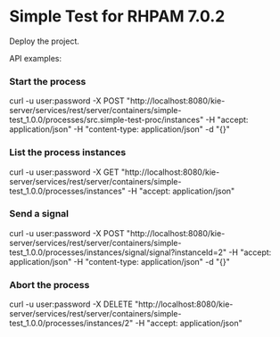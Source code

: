 Simple Test for RHPAM 7.0.2
===========================

Deploy the project.

API examples:

### Start the process

curl -u user:password -X POST "http://localhost:8080/kie-server/services/rest/server/containers/simple-test_1.0.0/processes/src.simple-test-proc/instances" -H "accept: application/json" -H "content-type: application/json" -d "{}"

### List the process instances

curl -u user:password -X GET "http://localhost:8080/kie-server/services/rest/server/containers/simple-test_1.0.0/processes/instances" -H "accept: application/json"

### Send a signal

curl -u user:password -X POST "http://localhost:8080/kie-server/services/rest/server/containers/simple-test_1.0.0/processes/instances/signal/signal?instanceId=2" -H "accept: application/json" -H "content-type: application/json" -d "{}"

### Abort the process

curl -u user:password -X DELETE "http://localhost:8080/kie-server/services/rest/server/containers/simple-test_1.0.0/processes/instances/2" -H "accept: application/json"

